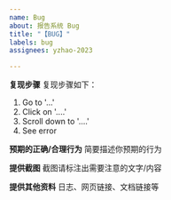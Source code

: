```yaml
---
name: Bug
about: 报告系统 Bug
title: "【BUG】"
labels: bug
assignees: yzhao-2023

---
```


**复现步骤**
复现步骤如下：
1. Go to '...'
2. Click on '....'
3. Scroll down to '....'
4. See error

**预期的正确/合理行为**
简要描述你预期的行为

**提供截图**
截图请标注出需要注意的文字/内容

**提供其他资料**
日志、网页链接、文档链接等
